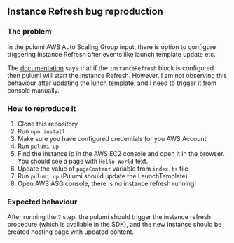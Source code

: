 ## Instance Refresh bug reproduction

### The problem
In the pulumi AWS Auto Scaling Group input, 
there is option to configure triggering Instance Refresh after events like launch template update etc.

The [documentation](https://www.pulumi.com/docs/reference/pkg/aws/autoscaling/group/#instancerefresh_nodejs) says that if the `instanceRefresh` block is configured then pulumi will start the Instance Refresh.
However, I am not observing this behaviour after updating the lunch template, and I need to trigger it from console manually.

### How to reproduce it
1. Clone this repository
2. Run `npm install`
3. Make sure you have configured credentials for you AWS Account
4. Run `pulumi up`
5. Find the instance ip in the AWS EC2 console and open it in the browser. You should see a page with `Hello World` text.
6. Update the value of `pageContent` variable from `index.ts` file
7. Run `pulumi up` (Pulumi should update the LaunchTemplate)
8. Open AWS ASG console, there is no instance refresh running!

### Expected behaviour
After running the `7` step, the pulumi should trigger the instance refresh procedure (which is available in the SDK),
and the new instance should be created hosting page with updated content.
